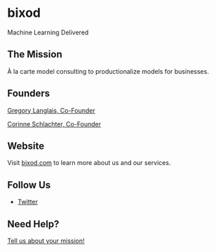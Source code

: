 # bixod

Machine Learning Delivered

## The Mission 

À la carte model consulting to productionalize models for businesses.

## Founders

[Gregory Langlais, Co-Founder](http://bixod.com/people/gregory-langlais)

[Corinne Schlachter, Co-Founder](https://bixod.com/people/corinne-schlachter)

## Website

Visit [bixod.com](https://bixod.com) to learn more about us and our services.

## Follow Us

- [Twitter](https://twitter.com/bixod_inc)

## Need Help?

[Tell us about your mission!](https://bixod.com/consult)
